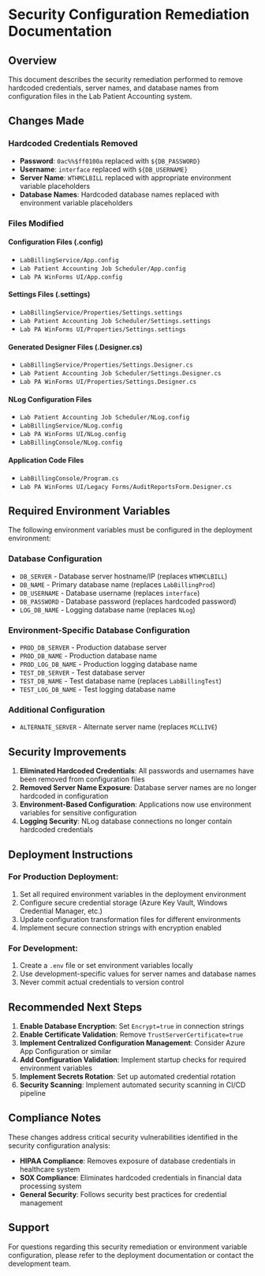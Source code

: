 # Security Configuration Remediation Documentation

## Overview
This document describes the security remediation performed to remove hardcoded credentials, server names, and database names from configuration files in the Lab Patient Accounting system.

## Changes Made

### Hardcoded Credentials Removed
- **Password**: `0ac%%$ff0100a` replaced with `${DB_PASSWORD}`
- **Username**: `interface` replaced with `${DB_USERNAME}`
- **Server Name**: `WTHMCLBILL` replaced with appropriate environment variable placeholders
- **Database Names**: Hardcoded database names replaced with environment variable placeholders

### Files Modified

#### Configuration Files (.config)
- `LabBillingService/App.config`
- `Lab Patient Accounting Job Scheduler/App.config`  
- `Lab PA WinForms UI/App.config`

#### Settings Files (.settings)
- `LabBillingService/Properties/Settings.settings`
- `Lab Patient Accounting Job Scheduler/Settings.settings`
- `Lab PA WinForms UI/Properties/Settings.settings`

#### Generated Designer Files (.Designer.cs)
- `LabBillingService/Properties/Settings.Designer.cs`
- `Lab Patient Accounting Job Scheduler/Settings.Designer.cs`
- `Lab PA WinForms UI/Properties/Settings.Designer.cs`

#### NLog Configuration Files
- `Lab Patient Accounting Job Scheduler/NLog.config`
- `LabBillingService/NLog.config`
- `Lab PA WinForms UI/NLog.config`
- `LabBillingConsole/NLog.config`

#### Application Code Files
- `LabBillingConsole/Program.cs`
- `Lab PA WinForms UI/Legacy Forms/AuditReportsForm.Designer.cs`

## Required Environment Variables

The following environment variables must be configured in the deployment environment:

### Database Configuration
- `DB_SERVER` - Database server hostname/IP (replaces `WTHMCLBILL`)
- `DB_NAME` - Primary database name (replaces `LabBillingProd`)
- `DB_USERNAME` - Database username (replaces `interface`)
- `DB_PASSWORD` - Database password (replaces hardcoded password)
- `LOG_DB_NAME` - Logging database name (replaces `NLog`)

### Environment-Specific Database Configuration
- `PROD_DB_SERVER` - Production database server
- `PROD_DB_NAME` - Production database name
- `PROD_LOG_DB_NAME` - Production logging database name
- `TEST_DB_SERVER` - Test database server
- `TEST_DB_NAME` - Test database name (replaces `LabBillingTest`)
- `TEST_LOG_DB_NAME` - Test logging database name

### Additional Configuration
- `ALTERNATE_SERVER` - Alternate server name (replaces `MCLLIVE`)

## Security Improvements

1. **Eliminated Hardcoded Credentials**: All passwords and usernames have been removed from configuration files
2. **Removed Server Name Exposure**: Database server names are no longer hardcoded in configuration
3. **Environment-Based Configuration**: Applications now use environment variables for sensitive configuration
4. **Logging Security**: NLog database connections no longer contain hardcoded credentials

## Deployment Instructions

### For Production Deployment:
1. Set all required environment variables in the deployment environment
2. Configure secure credential storage (Azure Key Vault, Windows Credential Manager, etc.)
3. Update configuration transformation files for different environments
4. Implement secure connection strings with encryption enabled

### For Development:
1. Create a `.env` file or set environment variables locally
2. Use development-specific values for server names and database names
3. Never commit actual credentials to version control

## Recommended Next Steps

1. **Enable Database Encryption**: Set `Encrypt=true` in connection strings
2. **Enable Certificate Validation**: Remove `TrustServerCertificate=true`
3. **Implement Centralized Configuration Management**: Consider Azure App Configuration or similar
4. **Add Configuration Validation**: Implement startup checks for required environment variables
5. **Implement Secrets Rotation**: Set up automated credential rotation
6. **Security Scanning**: Implement automated security scanning in CI/CD pipeline

## Compliance Notes

These changes address critical security vulnerabilities identified in the security configuration analysis:
- **HIPAA Compliance**: Removes exposure of database credentials in healthcare system
- **SOX Compliance**: Eliminates hardcoded credentials in financial data processing system
- **General Security**: Follows security best practices for credential management

## Support

For questions regarding this security remediation or environment variable configuration, please refer to the deployment documentation or contact the development team.